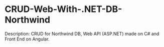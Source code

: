 # CRUD-Web-With-.NET-DB-Northwind
Description: CRUD for Northwind DB, Web API (ASP.NET) made on C# and Front End on Angular.
